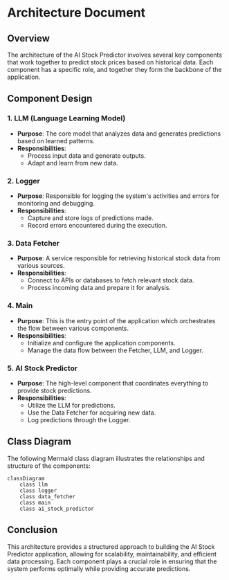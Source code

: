 # Architecture Document

## Overview

The architecture of the AI Stock Predictor involves several key components that work together to predict stock prices based on historical data. Each component has a specific role, and together they form the backbone of the application.

## Component Design

### 1. LLM (Language Learning Model)
- **Purpose**: The core model that analyzes data and generates predictions based on learned patterns.
- **Responsibilities**:
  - Process input data and generate outputs.
  - Adapt and learn from new data.

### 2. Logger
- **Purpose**: Responsible for logging the system's activities and errors for monitoring and debugging.
- **Responsibilities**:
  - Capture and store logs of predictions made.
  - Record errors encountered during the execution.

### 3. Data Fetcher
- **Purpose**: A service responsible for retrieving historical stock data from various sources.
- **Responsibilities**:
  - Connect to APIs or databases to fetch relevant stock data.
  - Process incoming data and prepare it for analysis.

### 4. Main
- **Purpose**: This is the entry point of the application which orchestrates the flow between various components.
- **Responsibilities**:
  - Initialize and configure the application components.
  - Manage the data flow between the Fetcher, LLM, and Logger.

### 5. AI Stock Predictor
- **Purpose**: The high-level component that coordinates everything to provide stock predictions.
- **Responsibilities**:
  - Utilize the LLM for predictions.
  - Use the Data Fetcher for acquiring new data.
  - Log predictions through the Logger.

## Class Diagram

The following Mermaid class diagram illustrates the relationships and structure of the components:

```mermaid
classDiagram
    class llm
    class logger
    class data_fetcher
    class main
    class ai_stock_predictor
```

## Conclusion

This architecture provides a structured approach to building the AI Stock Predictor application, allowing for scalability, maintainability, and efficient data processing. Each component plays a crucial role in ensuring that the system performs optimally while providing accurate predictions.